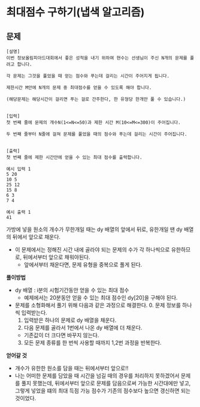 # 최대점수 구하기(냅색 알고리즘)

## 문제
```
[설명]
이번 정보올림피아드대회에서 좋은 성적을 내기 위하여 현수는 선생님이 주신 N개의 문제를 풀려고 합니다.

각 문제는 그것을 풀었을 때 얻는 점수와 푸는데 걸리는 시간이 주어지게 됩니다.

제한시간 M안에 N개의 문제 중 최대점수를 얻을 수 있도록 해야 합니다.

(해당문제는 해당시간이 걸리면 푸는 걸로 간주한다, 한 유형당 한개만 풀 수 있습니다.)


[입력]
첫 번째 줄에 문제의 개수N(1<=N<=50)과 제한 시간 M(10<=M<=300)이 주어집니다.

두 번째 줄부터 N줄에 걸쳐 문제를 풀었을 때의 점수와 푸는데 걸리는 시간이 주어집니다.


[출력]
첫 번째 줄에 제한 시간안에 얻을 수 있는 최대 점수를 출력합니다.
```
```
예시 입력 1 
5 20
10 5
25 12
15 8
6 3
7 4

예시 출력 1
41
```
가방에 넣을 원소의 개수가 무한개일 때는 dy 배열의 앞에서 뒤로, 유한개일 땐 dy 배열의 뒤에서 앞으로 채운다.
- 이 문제에서는 정해진 시간 내에 골라야 되는 문제의 수가 각 하나씩으로 유한하므로, 뒤에서부터 앞으로 채워야된다.
    - 앞에서부터 채운다면, 문제 유형을 중복으로 풀게 된다.

**풀이방법**
- dy 배열 : i분의 시험기간동안 얻을 수 있는 최대 점수
  - 예제에서는 20분동안 얻을 수 있는 최대 점수인 dy[20]을 구해야 된다.
- 문제를 소형화해서 풀기 위해 다음과 같은 과정으로 해결한다.
  0. 문제 정보를 하나씩 입력받는다.
  1. 입력받은 하나의 문제로 dy 배열을 채운다.
  2. 다음 문제를 골라서 1번에서 나온 dy 배열에 더 채운다.
    - 기존값이 더 크다면 바꾸지 않는다.
  3. 모든 문제 종류를 한 번씩 사용할 때까지 1,2번 과정을 반복한다.

**얻어갈 것**
- 개수가 유한한 원소를 담을 때는 뒤에서부터 앞으로!!
- 나는 어떠한 문제를 담았을 때 시간을 넘길 때의 경우를 처리하지 못하겠어서 문제를 풀지 못했는데, 뒤에서부터 앞으로 문제를 담음으로써 가능한 시간대에만 넣고, 그렇게 넣었을 떄의 최대 득점 가능 점수가 기존의 점수보다 높으면 갱신하면 되는 것이었다. 
